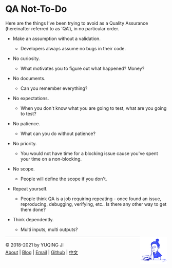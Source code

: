 # QA Not-To-Do

Here are the things I’ve been trying to avoid as a Quality Assurance (hereinafter referred to as ‘QA’), in no particular order.

- Make an assumption without a validation. 

    - Developers always assume no bugs in their code.
    
- No curiosity.

    - What motivates you to figure out what happened? Money?

- No documents. 

    - Can you remember everything?

- No expectations. 

    - When you don't know what you are going to test, what are you going to test?

- No patience.

    - What can you do without patience?

- No priority.

    - You would not have time for a blocking issue cause you've spent your time on a non-blocking.

- No scope. 

    - People will define the scope if you don't.

- Repeat yourself. 

    - People think QA is a job requiring repeating - once found an issue, reproducing, debugging, verifying, etc.. Is there any other way to get them done?

- Think dependently. 

    - Multi inputs, multi outputs?

<div><a href="https://gniquyij.github.io/daily"><img src="https://github.com/gniquyij/gniquyij.github.io/blob/master/avatar.png?raw=true" style="float:right;width:85px;height:85px"/></a></div><div style="border-top:1px solid #e1e4e8;padding-top:16px"></div>
<div>© 2018-2021 by YUQING JI</div>
<div style="padding-top:0.3em"><a href="https://gniquyij.github.io/en/about">About</a> | <a href="https://gniquyij.github.io/">Blog</a> | <a href="mailto:yuqing.ji@outlook.com">Email</a> | <a href="https://github.com/gniquyij">Github</a> | <a href="https://gniquyij.github.io/zh">中文</a></div>
